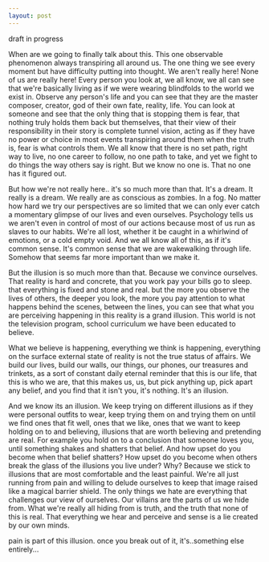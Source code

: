 ```yaml
---
layout: post
---
```


draft in progress

When are we going to finally talk about this.
This one observable phenomenon always transpiring all around us.
The one thing we see every moment but have difficulty putting into
thought.
We aren't really here! None of us are really here! Every person you look at,
we all know, we all can see that we're basically living as if we were wearing
blindfolds to the world we exist in.
Observe any person's life and you can see that they are the master composer,
creator, god of their own fate, reality, life. You can look at someone and
see that the only thing that is stopping them is fear, that nothing truly
holds them back but themselves, that their view of their responsibility in
their story is complete tunnel vision, acting as if they have no power or
choice in most events transpiring around them when the truth is, fear
is what controls them.
We all know that there is no set path, right way to live, no one career to follow,
no one path to take, and yet we fight to do things the way others say is right.
But we know no one is. That no one has it figured out.

But how we're not really here.. it's so much more than that. It's a dream.
It really is a dream. We really are as conscious as zombies. In a fog. No
matter how hard we try our perspectives are so limited that we can only ever
catch a momentary glimpse of our lives and even ourselves. Psychology tells us
we aren't even in control of most of our actions because most of us run as
slaves to our habits. We're all lost, whether it be caught in a whirlwind of
emotions, or a cold empty void. And we all know all of this,
as if it's common sense.
It's common sense that we are wakewalking through life.
Somehow that seems far more important than we make it.


But the illusion is so much more than that. Because we convince ourselves.
That reality is hard and concrete, that you work pay your bills go to sleep.
that everything is fixed and stone and real. but the more you observe the lives
of others, the deeper you look, the more you pay attention to what happens
behind the scenes, between the lines, you can see that what you are perceiving
happening in this reality is a grand illusion. This world is not the television
program, school curriculum we have been educated to believe.

What we believe is happening, everything we think is happening, everything on the
surface external state of reality is not the true status of affairs.
We build our lives, build our walls, our things, our phones, our treasures and trinkets,
as a sort of constant daily eternal reminder that this is our life, that this is who we are,
that this makes us, us, but pick anything up, pick apart any belief, and you find that it isn't
you, it's nothing. It's an illusion.

And we know its an illusion. We keep trying on different illusions as if they were personal outfits to wear,
keep trying them on and trying them on until we find ones that fit well, ones that we like, ones that we
want to keep holding on to and believing, illusions that are worth believing and pretending are real.
For example you hold on to a conclusion that someone loves you, until something shakes and shatters that belief.
And how upset do you become when that belief shatters? How upset do you become when others break the
glass of the illusions you live under? Why?  Because we stick to illusions that are most comfortable and
the least painful. We're all just running from pain and willing to delude ourselves to keep that image raised
like a magical barrier shield. The only things we hate are everything that challenges our view of ourselves.
Our villains are the parts of us we hide from. What we're really all hiding from is truth, and the
truth that none of this is real. That everything we hear and perceive and sense is a lie created by our
own minds.

pain is part of this illusion. once you break out of it, it's..something else
entirely...
